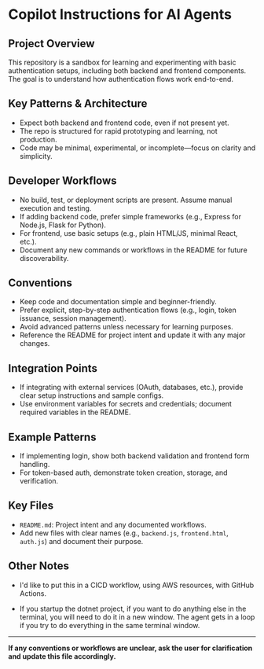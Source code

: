 # Copilot Instructions for AI Agents

## Project Overview
This repository is a sandbox for learning and experimenting with basic authentication setups, including both backend and frontend components. The goal is to understand how authentication flows work end-to-end.

## Key Patterns & Architecture
- Expect both backend and frontend code, even if not present yet.
- The repo is structured for rapid prototyping and learning, not production.
- Code may be minimal, experimental, or incomplete—focus on clarity and simplicity.

## Developer Workflows
- No build, test, or deployment scripts are present. Assume manual execution and testing.
- If adding backend code, prefer simple frameworks (e.g., Express for Node.js, Flask for Python).
- For frontend, use basic setups (e.g., plain HTML/JS, minimal React, etc.).
- Document any new commands or workflows in the README for future discoverability.

## Conventions
- Keep code and documentation simple and beginner-friendly.
- Prefer explicit, step-by-step authentication flows (e.g., login, token issuance, session management).
- Avoid advanced patterns unless necessary for learning purposes.
- Reference the README for project intent and update it with any major changes.

## Integration Points
- If integrating with external services (OAuth, databases, etc.), provide clear setup instructions and sample configs.
- Use environment variables for secrets and credentials; document required variables in the README.

## Example Patterns
- If implementing login, show both backend validation and frontend form handling.
- For token-based auth, demonstrate token creation, storage, and verification.

## Key Files
- `README.md`: Project intent and any documented workflows.
- Add new files with clear names (e.g., `backend.js`, `frontend.html`, `auth.js`) and document their purpose.

## Other Notes
- I'd like to put this in a CICD workflow, using AWS resources, with GitHub Actions.

- If you startup the dotnet project, if you want to do anything else in the terminal, you will need to do it in a new window. The agent gets in a loop if you try to do everything in the same terminal window.

---

**If any conventions or workflows are unclear, ask the user for clarification and update this file accordingly.**
